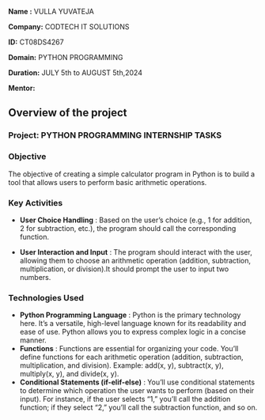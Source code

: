 **Name :** VULLA YUVATEJA

**Company:** CODTECH IT SOLUTIONS

**ID:** CT08DS4267

**Domain:** PYTHON PROGRAMMING

**Duration:** JULY 5th to AUGUST 5th,2024

**Mentor:**


## Overview of the project

### Project: PYTHON PROGRAMMING INTERNSHIP TASKS 

### Objective

The objective of creating a simple calculator program in Python is to build a tool that allows users to perform basic arithmetic operations.

### Key Activities

- **User Choice Handling** : Based on the user’s choice (e.g., 1 for addition, 2 for subtraction, etc.), the program should call the corresponding function.

- **User Interaction and Input** : The program should interact with the user, allowing them to choose an arithmetic operation (addition, subtraction, multiplication, or division).It should prompt the user to input two numbers.


### Technologies Used

- **Python Programming Language** : Python is the primary technology here. It’s a versatile, high-level language known for its readability and ease of use. Python allows you to express complex logic in a concise manner.
- **Functions** : Functions are essential for organizing your code. You’ll define functions for each arithmetic operation (addition, subtraction, multiplication, and division).
Example: add(x, y), subtract(x, y), multiply(x, y), and divide(x, y).
- **Conditional Statements (if-elif-else)** : You’ll use conditional statements to determine which operation the user wants to perform (based on their input).
For instance, if the user selects “1,” you’ll call the addition function; if they select “2,” you’ll call the subtraction function, and so on.





